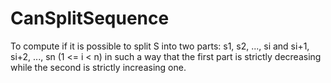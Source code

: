 # CanSplitSequence
To compute if it is  possible to split S into two parts: s1, s2, ..., si and si+1, si+2, ..., sn (1 &lt;= i &lt; n) in  such a way that the first part is strictly decreasing while the second is strictly  increasing one.
